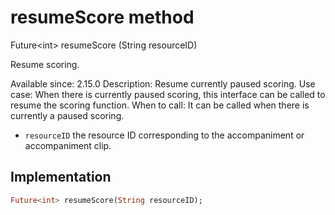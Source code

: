 


# resumeScore method








Future&lt;int> resumeScore
(String resourceID)





<p>Resume scoring.</p>
<p>Available since: 2.15.0
Description: Resume currently paused scoring.
Use case: When there is currently paused scoring, this interface can be called to resume the scoring function.
When to call: It can be called when there is currently a paused scoring.</p>
<ul>
<li><code>resourceID</code> the resource ID corresponding to the accompaniment or accompaniment clip.</li>
</ul>



## Implementation

```dart
Future<int> resumeScore(String resourceID);
```







